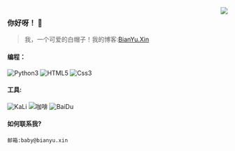 <a href="https://github.com/anuraghazra/convoychat">
  <img align="right" src="https://github-readme-stats.vercel.app/api?username=Bian-Xin-Yu&show_icons=true&count_private=true&theme=buefy" />
</a>

### 你好呀！ 👋
> 我，一个可爱的白帽子！我的博客:[BianYu.Xin](https://bianyu.xin)
#### 编程：
<p>
  <img src="https://img.shields.io/badge/-Python3-ff69b4" alt="Python3" />
  <img src="https://img.shields.io/badge/-HTML5-orange" alt="HTML5" />
  <img src="https://img.shields.io/badge/-Css3-blueviolet" alt="Css3" />
</p>

#### 工具:
<p>
  <img src="https://img.shields.io/badge/-KaLi-ff69b4" alt="KaLi" />
  <img src="https://img.shields.io/badge/-%E5%92%96%E5%95%A1-yellow" alt="咖啡" />
  <img src="https://img.shields.io/badge/-Baidu-9cf" alt="BaiDu" />
</p>

#### 如何联系我?
```邮箱:baby@bianyu.xin```
<!--
**Bian-Xin-Yu/Bian-Xin-Yu** is a ✨ _special_ ✨ repository because its `README.md` (this file) appears on your GitHub profile.

Here are some ideas to get you started:

- 🔭 I’m currently working on ...
- 🌱 I’m currently learning ...
- 👯 I’m looking to collaborate on ...
- 🤔 I’m looking for help with ...
- 💬 Ask me about ...
- 📫 How to reach me: ...
- 😄 Pronouns: ...
- ⚡ Fun fact: ...
-->
